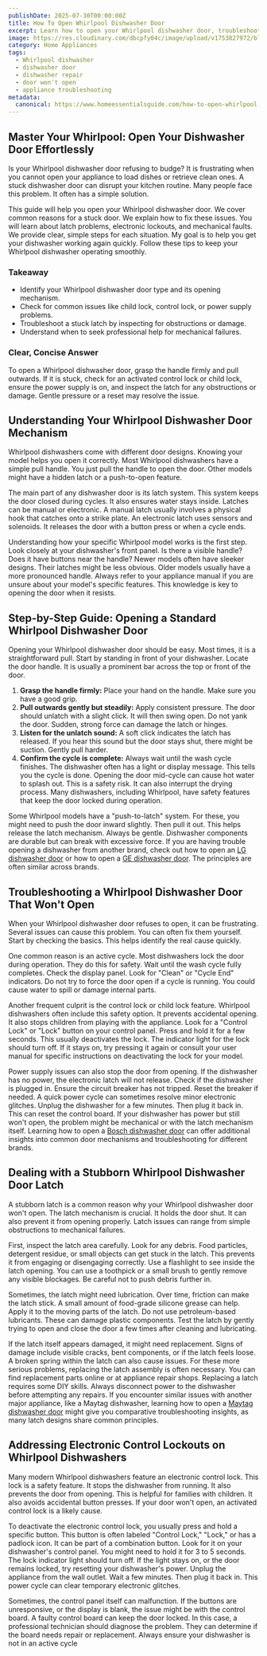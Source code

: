 ```yaml
---
publishDate: 2025-07-30T00:00:00Z
title: How To Open Whirlpool Dishwasher Door
excerpt: Learn how to open your Whirlpool dishwasher door, troubleshoot common issues like a stuck latch or electronic lock, and perform simple fixes.
image: https://res.cloudinary.com/dbcpfy04c/image/upload/v1753827972/blog_image_1753827972_mv1lin.webp
category: Home Appliances
tags:
  - Whirlpool dishwasher
  - dishwasher door
  - dishwasher repair
  - door won't open
  - appliance troubleshooting
metadata:
  canonical: https://www.homeessentialsguide.com/how-to-open-whirlpool-dishwasher-door
---
```


## Master Your Whirlpool: Open Your Dishwasher Door Effortlessly

Is your Whirlpool dishwasher door refusing to budge? It is frustrating when you cannot open your appliance to load dishes or retrieve clean ones. A stuck dishwasher door can disrupt your kitchen routine. Many people face this problem. It often has a simple solution.

This guide will help you open your Whirlpool dishwasher door. We cover common reasons for a stuck door. We explain how to fix these issues. You will learn about latch problems, electronic lockouts, and mechanical faults. We provide clear, simple steps for each situation. My goal is to help you get your dishwasher working again quickly. Follow these tips to keep your Whirlpool dishwasher operating smoothly.

### Takeaway

*   Identify your Whirlpool dishwasher door type and its opening mechanism.
*   Check for common issues like child lock, control lock, or power supply problems.
*   Troubleshoot a stuck latch by inspecting for obstructions or damage.
*   Understand when to seek professional help for mechanical failures.

### Clear, Concise Answer

To open a Whirlpool dishwasher door, grasp the handle firmly and pull outwards. If it is stuck, check for an activated control lock or child lock, ensure the power supply is on, and inspect the latch for any obstructions or damage. Gentle pressure or a reset may resolve the issue.

## Understanding Your Whirlpool Dishwasher Door Mechanism

Whirlpool dishwashers come with different door designs. Knowing your model helps you open it correctly. Most Whirlpool dishwashers have a simple pull handle. You just pull the handle to open the door. Other models might have a hidden latch or a push-to-open feature.

The main part of any dishwasher door is its latch system. This system keeps the door closed during cycles. It also ensures water stays inside. Latches can be manual or electronic. A manual latch usually involves a physical hook that catches onto a strike plate. An electronic latch uses sensors and solenoids. It releases the door with a button press or when a cycle ends.

Understanding how your specific Whirlpool model works is the first step. Look closely at your dishwasher's front panel. Is there a visible handle? Does it have buttons near the handle? Newer models often have sleeker designs. Their latches might be less obvious. Older models usually have a more pronounced handle. Always refer to your appliance manual if you are unsure about your model's specific features. This knowledge is key to opening the door when it resists.

## Step-by-Step Guide: Opening a Standard Whirlpool Dishwasher Door

Opening your Whirlpool dishwasher door should be easy. Most times, it is a straightforward pull. Start by standing in front of your dishwasher. Locate the door handle. It is usually a prominent bar across the top or front of the door.

1.  **Grasp the handle firmly:** Place your hand on the handle. Make sure you have a good grip.
2.  **Pull outwards gently but steadily:** Apply consistent pressure. The door should unlatch with a slight click. It will then swing open. Do not yank the door. Sudden, strong force can damage the latch or hinges.
3.  **Listen for the unlatch sound:** A soft click indicates the latch has released. If you hear this sound but the door stays shut, there might be suction. Gently pull harder.
4.  **Confirm the cycle is complete:** Always wait until the wash cycle finishes. The dishwasher often has a light or display message. This tells you the cycle is done. Opening the door mid-cycle can cause hot water to splash out. This is a safety risk. It can also interrupt the drying process. Many dishwashers, including Whirlpool, have safety features that keep the door locked during operation.

Some Whirlpool models have a "push-to-latch" system. For these, you might need to push the door inward slightly. Then pull it out. This helps release the latch mechanism. Always be gentle. Dishwasher components are durable but can break with excessive force. If you are having trouble opening a dishwasher from another brand, check out how to open an [LG dishwasher door](https://homeessentialsguide.com/how-to-open-lg-dishwasher-door) or how to open a [GE dishwasher door](https://homeessentialsguide.com/how-to-open-ge-dishwasher-door). The principles are often similar across brands.

## Troubleshooting a Whirlpool Dishwasher Door That Won't Open

When your Whirlpool dishwasher door refuses to open, it can be frustrating. Several issues can cause this problem. You can often fix them yourself. Start by checking the basics. This helps identify the real cause quickly.

One common reason is an active cycle. Most dishwashers lock the door during operation. They do this for safety. Wait until the wash cycle fully completes. Check the display panel. Look for "Clean" or "Cycle End" indicators. Do not try to force the door open if a cycle is running. You could cause water to spill or damage internal parts.

Another frequent culprit is the control lock or child lock feature. Whirlpool dishwashers often include this safety option. It prevents accidental opening. It also stops children from playing with the appliance. Look for a "Control Lock" or "Lock" button on your control panel. Press and hold it for a few seconds. This usually deactivates the lock. The indicator light for the lock should turn off. If it stays on, try pressing it again or consult your user manual for specific instructions on deactivating the lock for your model.

Power supply issues can also stop the door from opening. If the dishwasher has no power, the electronic latch will not release. Check if the dishwasher is plugged in. Ensure the circuit breaker has not tripped. Reset the breaker if needed. A quick power cycle can sometimes resolve minor electronic glitches. Unplug the dishwasher for a few minutes. Then plug it back in. This can reset the control board. If your dishwasher has power but still won't open, the problem might be mechanical or with the latch mechanism itself. Learning how to open a [Bosch dishwasher door](https://homeessentialsguide.com/how-to-open-bosch-dishwasher-door) can offer additional insights into common door mechanisms and troubleshooting for different brands.

## Dealing with a Stubborn Whirlpool Dishwasher Door Latch

A stubborn latch is a common reason why your Whirlpool dishwasher door won't open. The latch mechanism is crucial. It holds the door shut. It can also prevent it from opening properly. Latch issues can range from simple obstructions to mechanical failures.

First, inspect the latch area carefully. Look for any debris. Food particles, detergent residue, or small objects can get stuck in the latch. This prevents it from engaging or disengaging correctly. Use a flashlight to see inside the latch opening. You can use a toothpick or a small brush to gently remove any visible blockages. Be careful not to push debris further in.

Sometimes, the latch might need lubrication. Over time, friction can make the latch stick. A small amount of food-grade silicone grease can help. Apply it to the moving parts of the latch. Do not use petroleum-based lubricants. These can damage plastic components. Test the latch by gently trying to open and close the door a few times after cleaning and lubricating.

If the latch itself appears damaged, it might need replacement. Signs of damage include visible cracks, bent components, or if the latch feels loose. A broken spring within the latch can also cause issues. For these more serious problems, replacing the latch assembly is often necessary. You can find replacement parts online or at appliance repair shops. Replacing a latch requires some DIY skills. Always disconnect power to the dishwasher before attempting any repairs. If you encounter similar issues with another major appliance, like a Maytag dishwasher, learning how to open a [Maytag dishwasher door](https://homeessentialsguide.com/how-to-open-maytag-dishwasher-door) might give you comparative troubleshooting insights, as many latch designs share common principles.

## Addressing Electronic Control Lockouts on Whirlpool Dishwashers

Many modern Whirlpool dishwashers feature an electronic control lock. This lock is a safety feature. It stops the dishwasher from running. It also prevents the door from opening. This is helpful for families with children. It also avoids accidental button presses. If your door won't open, an activated control lock is a likely cause.

To deactivate the electronic control lock, you usually press and hold a specific button. This button is often labeled "Control Lock," "Lock," or has a padlock icon. It can be part of a combination button. Look for it on your dishwasher's control panel. You might need to hold it for 3 to 5 seconds. The lock indicator light should turn off. If the light stays on, or the door remains locked, try resetting your dishwasher's power. Unplug the appliance from the wall outlet. Wait a few minutes. Then plug it back in. This power cycle can clear temporary electronic glitches.

Sometimes, the control panel itself can malfunction. If the buttons are unresponsive, or the display is blank, the issue might be with the control board. A faulty control board can keep the door locked. In this case, a professional technician should diagnose the problem. They can determine if the board needs repair or replacement. Always ensure your dishwasher is not in an active cycle